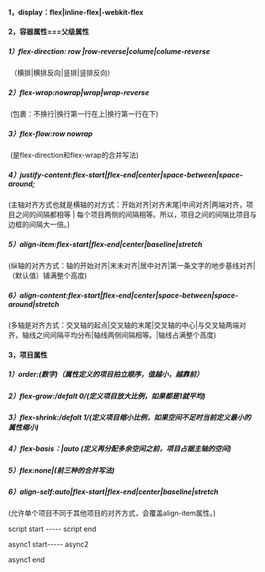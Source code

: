 #### 1，display：flex|inline-flex|-webkit-flex

#### 2，容器属性===父级属性

##### 1）flex-direction: row |row-reverse|colume|colume-reverse   

​	（横排|横排反向|竖排|竖排反向）

##### 2）flex-wrap:nowrap|wrap|wrap-reverse 

​	(包裹：不换行|换行第一行在上|换行第一行在下)

##### 3）flex-flow:row nowrap  

​	 (是flex-direction和flex-wrap的合并写法)

##### 4）justify-content:flex-start|flex-end|center|space-between|space-around;

​	(主轴对齐方式也就是横轴的对方式：开始对齐|对齐末尾|中间对齐|两端对齐，项目之间的间隔都相等 | 每个项目两侧的间隔相等。所以，项目之间的间隔比项目与边框的间隔大一倍。)

##### 5）align-item:flex-start|flex-end|center|baseline|stretch

​		(纵轴的对齐方式：轴的开始对齐|末未对齐|居中对齐|第一条文字的地步基线对齐|（默认值）铺满整个高度)

##### 6）align-content:flex-start|flex-end|center|space-between|space-around|stretch

(多轴是对齐方式：交叉轴的起点|交叉轴的末尾|交叉轴的中心|与交叉轴两端对齐，轴线之间间隔平均分布|轴线两侧间隔相等。|轴线占满整个高度)

#### 3，项目属性

##### 1）order:<integer>(数字)（属性定义的项目拍立顺序，值越小，越靠前）

##### 2）flex-grow:<number>/defalt 0/(定义项目放大比例，如果都是1就平均)

##### 3）flex-shrink:<number>/*defalt 1*/(定义项目缩小比例，如果空间不足时当前定义最小的属性缩小)

##### 4）flex-basis：<length>|auto (定义再分配多余空间之前，项目占据主轴的空间)

##### 5）flex:none|<flex-grow><flex-shrink><flex-basie>(前三种的合并写法)

##### 6）align-self:auto|flex-start|flex-end|center|baseline|stretch

(允许单个项目不同于其他项目的对齐方式，会覆盖align-item属性。)



script start ----- script end  

async1 start----- async2 



async1 end





